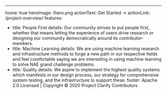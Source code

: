 ---
home: true
heroImage: /hero.png
actionText: Get Started →
actionLink: /project-overview/
features:
  - title: People First
    details: Our community strives to put people first, whether that means letting the experience of users drive research or designing our community democratically around its contributor-members.
  - title: Machine Learning
    details: We are using machine learning research and infrastructure methods to forge a new path in our respective fields and feel comfortable saying we are interesting in using machine learning to solve NAE grand challenge problems.
  - title: Quality
    details: We aspire to implement the highest quality systems which manifests in our design process, our strategy for comprehensive system testing, and the infrastructure to support these.
footer: Apache 2.0 Licensed | Copyright © 2020 Project Clarify Contributors
